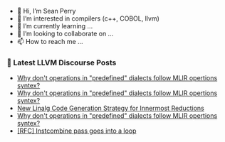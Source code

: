 - 👋 Hi, I’m Sean Perry
- 👀 I’m interested in compilers (c++, COBOL, llvm)
- 🌱 I’m currently learning ...
- 💞️ I’m looking to collaborate on ...
- 📫 How to reach me ...

<!---
s66perry/s66perry is a ✨ special ✨ repository because its `README.md` (this file) appears on your GitHub profile.
You can click the Preview link to take a look at your changes.
--->
### 📕 Latest LLVM Discourse Posts

<!-- DISCOURSE-LLVM:START -->
- [Why don&#39;t operations in &quot;predefined&quot; dialects follow MLIR opertions syntex?](https://discourse.llvm.org/t/why-dont-operations-in-predefined-dialects-follow-mlir-opertions-syntex/64613#post_3)
- [Why don&#39;t operations in &quot;predefined&quot; dialects follow MLIR opertions syntex?](https://discourse.llvm.org/t/why-dont-operations-in-predefined-dialects-follow-mlir-opertions-syntex/64613#post_2)
- [New Linalg Code Generation Strategy for Innermost Reductions](https://discourse.llvm.org/t/new-linalg-code-generation-strategy-for-innermost-reductions/64596#post_4)
- [Why don&#39;t operations in &quot;predefined&quot; dialects follow MLIR opertions syntex?](https://discourse.llvm.org/t/why-dont-operations-in-predefined-dialects-follow-mlir-opertions-syntex/64613#post_1)
- [[RFC] Instcombine pass goes into a loop](https://discourse.llvm.org/t/rfc-instcombine-pass-goes-into-a-loop/64609#post_2)
<!-- DISCOURSE-LLVM:END -->
